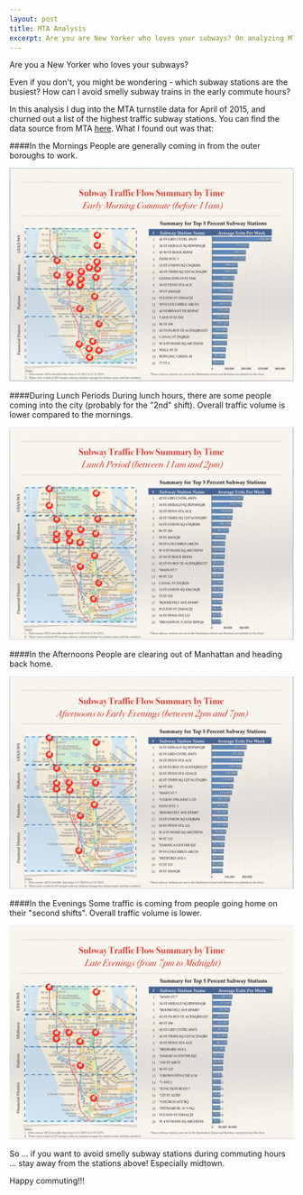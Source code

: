 ```yaml
---
layout: post
title: MTA Analysis
excerpt: Are you are New Yorker who loves your subways? On analyzing MTA turnstile data to identify high volume stations -
---
```


Are you a New Yorker who loves your subways?

Even if you don't, you might be wondering - which subway stations are the busiest? How can I avoid smelly subway trains in the early commute hours? 

In this analysis I dug into the MTA turnstile data for April of 2015, and churned out a list of the highest traffic subway stations. You can find the data source from MTA [here](http://web.mta.info/developers/turnstile.html). What I found out was that:

####In the Mornings
People are generally coming in from the outer boroughs to work. 

![alt text](../images/Mornings.png "Analysis for Morning Traffic")

####During Lunch Periods
During lunch hours, there are some people coming into the city (probably for the "2nd" shift). Overall traffic volume is lower compared to the mornings. 

![alt text](../images/Lunch.png "Analysis for Morning Traffic")

####In the Afternoons
People are clearing out of Manhattan and heading back home. 

![alt text](../images/Afternoon.png "Analysis for Morning Traffic")

####In the Evenings
Some traffic is coming from people going home on their "second shifts".  Overall traffic volume is lower. 

![alt text](../images/Evenings.png "Analysis for Morning Traffic")

So … if you want to avoid smelly subway stations during commuting hours ... stay away from the stations above! Especially midtown. 

Happy commuting!!!
